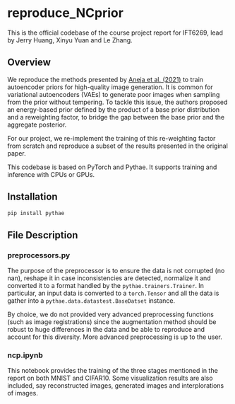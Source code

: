 # reproduce_NCprior


This is the official codebase of the course project report for IFT6269, lead by Jerry Huang, Xinyu Yuan and Le Zhang.

## Overview


We reproduce the methods presented by  [Aneja et al. (2021)](https://arxiv.org/abs/2010.02917) to train
autoencoder priors for high-quality image generation. It is common for variational autoencoders (VAEs) to generate poor images when sampling from the prior without tempering. To tackle this issue, the authors proposed an energy-based prior defined
by the product of a base prior distribution and a reweighting factor, to bridge the gap between the base prior and the aggregate posterior. 

For our project, we re-implement the training of this re-weighting factor from scratch and reproduce a subset of the results presented in the original paper.

This codebase is based on PyTorch and Pythae. It supports training and inference with CPUs or GPUs.

## Installation




```bash
pip install pythae
```


## File Description

### preprocessors.py

The purpose of the preprocessor is to ensure the data is not corrupted (no nan), reshape
it in case inconsistencies are detected, normalize it and converted it to a format handled by the
`pythae.trainers.Trainer`. In particular, an input data is converted to a
`torch.Tensor` and all the data is gather into a `pythae.data.datastest.BaseDatset`
instance.

By choice, we do not provided very advanced preprocessing functions (such as image registrations)
since the augmentation method should be robust to huge differences in the data and be able to
reproduce and account for this diversity. More advanced preprocessing is up to the user.

### ncp.ipynb


This notebook provides the training of the three stages mentioned in the report on both MNIST and CIFAR10. Some visualization results are also included, say reconstructed images, generated images and interplorations of images.